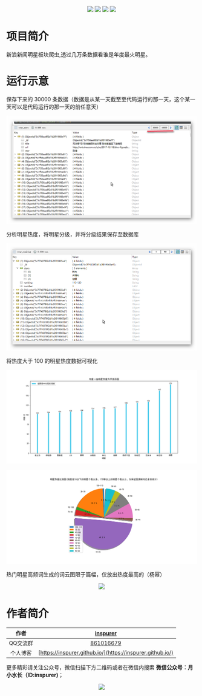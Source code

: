 <p align="center">
  <img src="https://img.shields.io/badge/requests--green.svg"></a>
  <img src="https://img.shields.io/badge/pymongo--red.svg"></a>
  <img src="https://img.shields.io/badge/matplotlib--blue.svg"></a>
  <img src="https://img.shields.io/badge/json--yellow.svg"></a>
</p>

# 项目简介

新浪新闻明星板块爬虫,透过几万条数据看谁是年度最火明星。

# 运行示意

保存下来的 30000 条数据（数据是从某一天截至至代码运行的那一天，这个某一天可以是代码运行的那一天的前任意天）

![](pic/1.png)

分析明星热度，将明星分级，并将分级结果保存至数据库

![](pic/2.png)

将热度大于 100 的明星热度数据可视化

![](pic/3.png)

![](pic/4.png)

热门明星高频词生成的词云图限于篇幅，仅放出热度最高的（杨幂）
<p align="center">
  <img src="https://github.com/Python3Spiders/SinaStarSpider/blob/master/pic/5.png"></a>
</p>

# 作者简介

|作者|[inspurer](https://inspurer.github.io/2018/06/07/%E6%9C%88%E5%B0%8F%E6%B0%B4%E9%95%BF%E7%9A%84%E7%94%B1%E6%9D%A5/#more)|
|:---:|:---:|
|QQ交流群|[861016679](https://jq.qq.com/?_wv=1027&k=5Js6sKS)|
|个人博客|[https://inspurer.github.io/](https://inspurer.github.io/)|


更多精彩请关注公众号，微信扫描下方二维码或者在微信内搜索 **微信公众号：月小水长（ID:inspurer)**；

<p align="center">
  <img src="https://github.com/Python3Spiders/SinaStarSpider/blob/master/pic/qrcode.jpg"></a>
</p>
